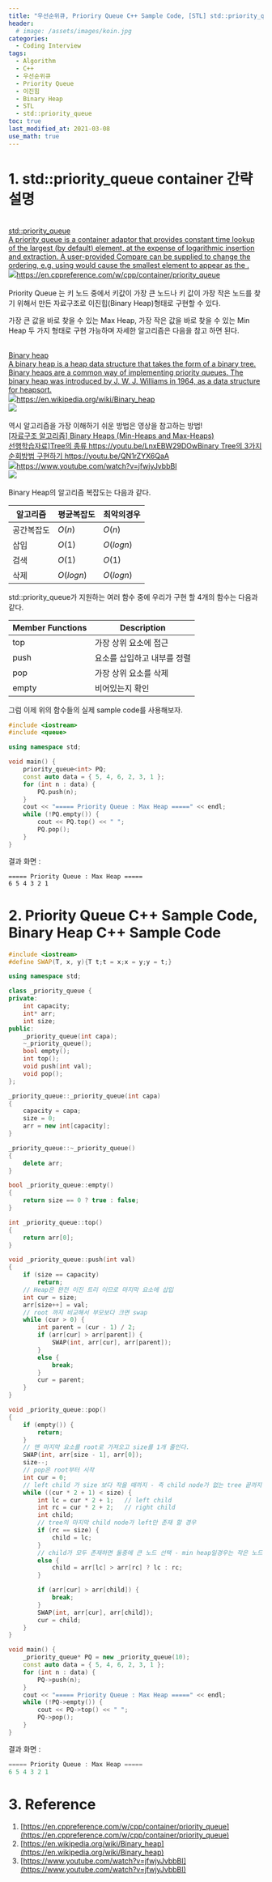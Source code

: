 ```yaml
---
title: "우선순위큐, Prioriry Queue C++ Sample Code, [STL] std::priority_queue, 이진힙, Binary heap C++ Sample Code" 
header:
  # image: /assets/images/koin.jpg
categories:
  - Coding Interview
tags:
  - Algorithm
  - C++
  - 우선순위큐
  - Priority Queue
  - 이진힘
  - Binary Heap
  - STL
  - std::priority_queue
toc: true
last_modified_at: 2021-03-08
use_math: true
---
```

# 1. std::priority_queue container 간략 설명
<br/>
<div>
<a href="https://en.cppreference.com/w/cpp/container/priority_queue" class="bookmark source">
	<div class="bookmark-info">
		<div class="bookmark-text">
			<div class="bookmark-title">std::priority_queue</div>
			<div class="bookmark-description">A priority queue is a container adaptor that provides
				constant time
				lookup of the largest (by default) element, at the expense of logarithmic insertion and
				extraction.
				A user-provided Compare can be supplied to change the ordering, e.g. using would cause
				the smallest
				element to appear as the .</div>
		</div>
		<div class="bookmark-href"><img src="https://en.cppreference.com/favicon.ico"
				class="icon bookmark-icon" />https://en.cppreference.com/w/cpp/container/priority_queue
		</div>
	</div>
</a>
</div>
<br/>
Priority Queue 는 키 노드 중에서 키값이 가장 큰 노드나 키 값이 가장 작은 노드를 찾기 위해서 만든 자료구조로 이진힙(Binary Heap)형태로 구현할 수 있다. 

 가장 큰 값을 바로 찾을 수 있는 Max Heap, 가장 작은 값을 바로 찾을 수 있는 Min Heap 두 가지 형태로 구현 가능하며 자세한 알고리즘은 다음을 참고 하면 된다.

<br/>
<div>
<a href="https://en.wikipedia.org/wiki/Binary_heap"
					class="bookmark source">
					<div class="bookmark-info">
						<div class="bookmark-text">
							<div class="bookmark-title">Binary heap</div>
							<div class="bookmark-description">A binary heap is a heap data structure that takes the form
								of a binary
								tree. Binary heaps are a common way of implementing priority queues. The binary heap was
								introduced
								by J. W. J. Williams in 1964, as a data structure for heapsort.</div>
						</div>
						<div class="bookmark-href"><img src="https://en.wikipedia.org/static/favicon/wikipedia.ico"
								class="icon bookmark-icon" />https://en.wikipedia.org/wiki/Binary_heap</div>
					</div><img
						src="https://upload.wikimedia.org/wikipedia/commons/thumb/3/38/Max-Heap.svg/1200px-Max-Heap.svg.png"
						class="bookmark-image" />
				</a>
</div>
<br/>
 역시 알고리즘을 가장 이해하기 쉬운 방법은 영상을 참고하는 방법!
<br/>
<div>
<a href="https://www.youtube.com/watch?v=jfwjyJvbbBI"	class="bookmark source">
	<div class="bookmark-info">
		<div class="bookmark-text">
			<div class="bookmark-title">[자료구조 알고리즘] Binary Heaps (Min-Heaps and Max-Heaps)</div>
			<div class="bookmark-description">선행학습자료]Tree의 종류 https://youtu.be/LnxEBW29DOwBinary Tree의
				3가지 순회방법 구현하기
				https://youtu.be/QN1rZYX6QaA</div>
		</div>
		<div class="bookmark-href"><img src="https://www.youtube.com/s/desktop/bda3c6ba/img/favicon.ico"
				class="icon bookmark-icon" />https://www.youtube.com/watch?v=jfwjyJvbbBI</div>
	</div><img src="https://i.ytimg.com/vi/jfwjyJvbbBI/hqdefault.jpg" class="bookmark-image" />
</a>
</div>
<br/>
Binary Heap의 알고리즘 복잡도는 다음과 같다.

| 알고리즘   | 평균복잡도 | 최악의경우 |
| ---------- | ---------- | ---------- |
| 공간복잡도 | $O(n)$     | $O(n)$     |
| 삽입       | $O(1)$     | $O(logn)$  |
| 검색       | $O(1)$     | $O(1)$     |
| 삭제       | $O(logn)$  | $O(logn)$  |

 std::priority_queue가 지원하는 여러 함수 중에 우리가 구현 할 4개의 함수는 다음과 같다.

| Member Functions | Description                 |
| ---------------- | --------------------------- |
| top              | 가장 상위 요소에 접근       |
| push             | 요소를 삽입하고 내부를 정렬 |
| pop              | 가장 상위 요소를 삭제       |
| empty            | 비어있는지 확인             |

그럼 이제 위의 함수들의 실제 sample code를 사용해보자.

```cpp
#include <iostream>
#include <queue>

using namespace std;

void main() {
    priority_queue<int> PQ;
    const auto data = { 5, 4, 6, 2, 3, 1 };
    for (int n : data) {
        PQ.push(n);
    }
    cout << "===== Priority Queue : Max Heap =====" << endl;
    while (!PQ.empty()) {
        cout << PQ.top() << " ";
        PQ.pop();
    }
}
```

결과 화면 :

```
===== Priority Queue : Max Heap =====
6 5 4 3 2 1
```

# 2. Priority Queue C++ Sample Code, Binary Heap C++ Sample Code

```cpp
#include <iostream>
#define SWAP(T, x, y){T t;t = x;x = y;y = t;}

using namespace std;

class _priority_queue {
private:
    int capacity;
    int* arr;
    int size;
public:
    _priority_queue(int capa);
    ~_priority_queue();
    bool empty();
    int top();
    void push(int val);
    void pop();
};

_priority_queue::_priority_queue(int capa)
{
    capacity = capa;
    size = 0;
    arr = new int[capacity];
}

_priority_queue::~_priority_queue()
{
    delete arr;
}

bool _priority_queue::empty()
{
    return size == 0 ? true : false;
}

int _priority_queue::top()
{
    return arr[0];
}

void _priority_queue::push(int val)
{
    if (size == capacity)
        return;
    // Heap은 완전 이진 트리 이므로 마지막 요소에 삽입
    int cur = size;
    arr[size++] = val;
    // root 까지 비교해서 부모보다 크면 swap
    while (cur > 0) {
        int parent = (cur - 1) / 2;
        if (arr[cur] > arr[parent]) {
            SWAP(int, arr[cur], arr[parent]);
        }
        else {
            break;
        }
        cur = parent;
    }
}

void _priority_queue::pop()
{
    if (empty()) {
        return;
    }
    // 맨 마지막 요소를 root로 가져오고 size를 1개 줄인다.
    SWAP(int, arr[size - 1], arr[0]);
    size--;
    // pop은 root부터 시작
    int cur = 0;
    // left child 가 size 보다 작을 때까지 - 즉 child node가 없는 tree 끝까지
    while ((cur * 2 + 1) < size) {
        int lc = cur * 2 + 1;   // left child
        int rc = cur * 2 + 2;   // right child
        int child;
        // tree의 마지막 child node가 left만 존재 할 경우
        if (rc == size) {
            child = lc;
        }
        // child가 모두 존재하면 둘중에 큰 노드 선택 - min heap일경우는 작은 노드 선택
        else {
            child = arr[lc] > arr[rc] ? lc : rc;
        }

        if (arr[cur] > arr[child]) {
            break;
        }
        SWAP(int, arr[cur], arr[child]);
        cur = child;
    }
}

void main() {
    _priority_queue* PQ = new _priority_queue(10);
    const auto data = { 5, 4, 6, 2, 3, 1 };
    for (int n : data) {
        PQ->push(n);
    }
    cout << "===== Priority Queue : Max Heap =====" << endl;
    while (!PQ->empty()) {
        cout << PQ->top() << " ";
        PQ->pop();
    }
}
```

결과 화면 : 

```cpp
===== Priority Queue : Max Heap =====
6 5 4 3 2 1
```

# 3. Reference

1. [https://en.cppreference.com/w/cpp/container/priority_queue](https://en.cppreference.com/w/cpp/container/priority_queue)
2. [https://en.wikipedia.org/wiki/Binary_heap](https://en.wikipedia.org/wiki/Binary_heap)
3. [https://www.youtube.com/watch?v=jfwjyJvbbBI](https://www.youtube.com/watch?v=jfwjyJvbbBI)
